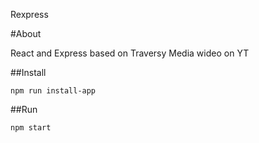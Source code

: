 Rexpress

#About

React and Express based on Traversy Media wideo on YT

##Install

    npm run install-app

##Run

    npm start